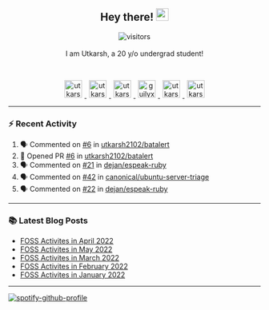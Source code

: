 <h2 align="center">
  <b>Hey there!</b> <img src="https://media.giphy.com/media/hvRJCLFzcasrR4ia7z/giphy.gif" width="25px">
</h2>

<p align="center">
  <img src="https://visitor-badge.glitch.me/badge?page_id=utkarsh2102" alt="visitors">
  <br/>
  <br/>
  I am Utkarsh, a 20 y/o undergrad student!
</p>

<br/>
<p align="center">
<a href="https://nm.debian.org/person/utkarsh/">
  <img alt="utkarsh2102 | Debian" width="35px" src="https://www.flaticon.com/svg/static/icons/svg/226/226772.svg" hspace="5"/>
</a>
<a href="https://twitter.com/utkarsh2102">
  <img alt="utkarsh2102 | Twitter" width="35px" src="https://image.flaticon.com/icons/svg/2111/2111703.svg" hspace="5"/>
</a>
<a href="mailto:utkarsh@debian.org">
  <img alt="utkarsh2102 | Mail" width="35px" src="https://www.flaticon.com/svg/static/icons/svg/893/893315.svg" hspace="5"/>
</a>
<a href="https://open.spotify.com/user/wr6c7rh4fwc5fvibnwrwwzlrn">
  <img alt="guilyx's Spotify" width="35px" src="https://image.flaticon.com/icons/svg/2111/2111627.svg" hspace="5"/>
</a>
<a href="https://www.linkedin.com/in/utkarsh2102"><img alt="utkarsh2102 | LinkedIn" width="35px" src="https://image.flaticon.com/icons/svg/2111/2111465.svg" hspace="5"/>
</a>
<a href="https://www.instagram.com/utkarsh2102">
  <img alt="utkarsh2102 | Instagram" width="35px" src="https://image.flaticon.com/icons/svg/2111/2111421.svg" hspace="5"/>
</a>
</p>

---

### :zap: Recent Activity

<!--START_SECTION:activity-->
1. 🗣 Commented on [#6](https://github.com/utkarsh2102/batalert/issues/6) in [utkarsh2102/batalert](https://github.com/utkarsh2102/batalert)
2. 💪 Opened PR [#6](https://github.com/utkarsh2102/batalert/pull/6) in [utkarsh2102/batalert](https://github.com/utkarsh2102/batalert)
3. 🗣 Commented on [#21](https://github.com/dejan/espeak-ruby/issues/21) in [dejan/espeak-ruby](https://github.com/dejan/espeak-ruby)
4. 🗣 Commented on [#42](https://github.com/canonical/ubuntu-server-triage/issues/42) in [canonical/ubuntu-server-triage](https://github.com/canonical/ubuntu-server-triage)
5. 🗣 Commented on [#22](https://github.com/dejan/espeak-ruby/issues/22) in [dejan/espeak-ruby](https://github.com/dejan/espeak-ruby)
<!--END_SECTION:activity-->

---

### :books: Latest Blog Posts

<!-- BLOG-POST-LIST:START -->
- [FOSS Activites in April 2022](https://utkarsh2102.com/posts/foss-in-april-22/)
- [FOSS Activites in May 2022](https://utkarsh2102.com/posts/foss-in-may-22/)
- [FOSS Activites in March 2022](https://utkarsh2102.com/posts/foss-in-march-22/)
- [FOSS Activites in February 2022](https://utkarsh2102.com/posts/foss-in-feb-22/)
- [FOSS Activites in January 2022](https://utkarsh2102.com/posts/foss-in-jan-22/)
<!-- BLOG-POST-LIST:END -->

---

[![spotify-github-profile](https://spotify-github-profile.vercel.app/api/view?uid=wr6c7rh4fwc5fvibnwrwwzlrn&cover_image=true)](https://spotify-github-profile.vercel.app/api/view?uid=wr6c7rh4fwc5fvibnwrwwzlrn&redirect=true)
